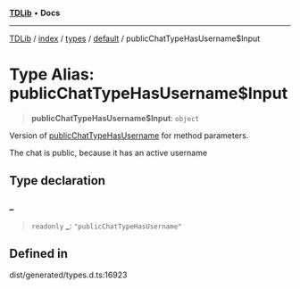 [**TDLib**](../../../../../../README.md) • **Docs**

***

[TDLib](../../../../../../modules.md) / [index](../../../../../README.md) / [types](../../../README.md) / [default](../README.md) / publicChatTypeHasUsername$Input

# Type Alias: publicChatTypeHasUsername$Input

> **publicChatTypeHasUsername$Input**: `object`

Version of [publicChatTypeHasUsername](publicChatTypeHasUsername.md) for method parameters.

The chat is public, because it has an active username

## Type declaration

### \_

> `readonly` **\_**: `"publicChatTypeHasUsername"`

## Defined in

dist/generated/types.d.ts:16923
